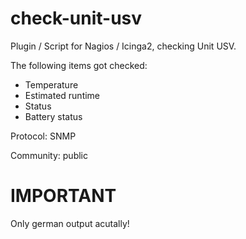 # check-unit-usv
Plugin / Script for Nagios / Icinga2, checking Unit USV.

The following items got checked:
- Temperature
- Estimated runtime
- Status
- Battery status

Protocol: SNMP 

Community: public

# IMPORTANT
Only german output acutally!
